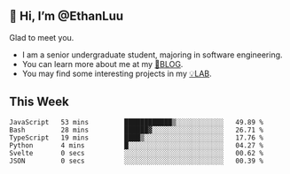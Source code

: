 ## 👋 Hi, I’m @EthanLuu

Glad to meet you.

- I am a senior undergraduate student, majoring in software engineering.
- You can learn more about me at my [📝BLOG](https://blog.ethanloo.cn).
- You may find some interesting projects in my [💡LAB](https://lab.ethanloo.cn).

## This Week
<!--START_SECTION:waka-->

```text
JavaScript   53 mins         ████████████▒░░░░░░░░░░░░   49.89 %
Bash         28 mins         ██████▓░░░░░░░░░░░░░░░░░░   26.71 %
TypeScript   19 mins         ████▒░░░░░░░░░░░░░░░░░░░░   17.76 %
Python       4 mins          █░░░░░░░░░░░░░░░░░░░░░░░░   04.27 %
Svelte       0 secs          ░░░░░░░░░░░░░░░░░░░░░░░░░   00.62 %
JSON         0 secs          ░░░░░░░░░░░░░░░░░░░░░░░░░   00.39 %
```

<!--END_SECTION:waka-->
